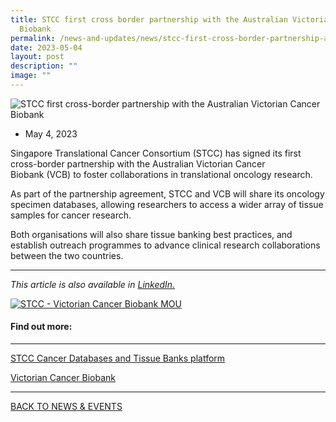 ```yaml
---
title: STCC first cross border partnership with the Australian Victorian Cancer
  Biobank
permalink: /news-and-updates/news/stcc-first-cross-border-partnership-australian-victorian-cancer-biobank/
date: 2023-05-04
layout: post
description: ""
image: ""
---
```

![STCC first cross-border partnership with the Australian Victorian Cancer Biobank](https://www.stcc.sg/wp-content/uploads/2023/05/STCC-VCB-MOU.jpg)

*   May 4, 2023
    

Singapore Translational Cancer Consortium (STCC) has signed its first cross-border partnership with the Australian Victorian Cancer Biobank (VCB) to foster collaborations in translational oncology research.  

As part of the partnership agreement, STCC and VCB will share its oncology specimen databases, allowing researchers to access a wider array of tissue samples for cancer research.

Both organisations will also share tissue banking best practices, and establish outreach programmes to advance clinical research collaborations between the two countries.  

* * *

_This article is also available in [LinkedIn.](https://www.linkedin.com/feed/update/urn:li:activity:7059754757837455360/)_

[![STCC - Victorian Cancer Biobank MOU](https://www.stcc.sg/wp-content/uploads/2023/05/STCC-MOU-signing--1024x674.jpg)](https://www.linkedin.com/feed/update/urn:li:activity:7059754757837455360/)

#### Find out more:

* * *

[STCC Cancer Databases and Tissue Banks platform](https://www.stcc.sg/platforms/cancer-databases-and-tissue-banks/)

[Victorian Cancer Biobank](https://viccancerbiobank.org.au/) 

* * *

[BACK TO NEWS & EVENTS](https://www.stcc.sg/news-updates/)